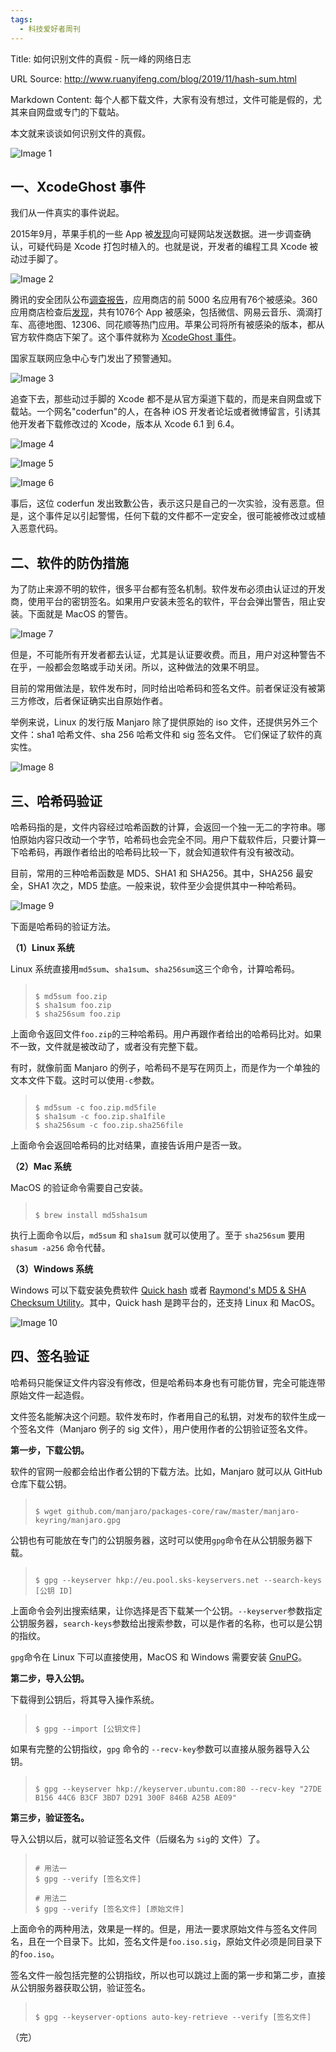 ```yaml
---
tags:
  - 科技爱好者周刊
---
```

Title: 如何识别文件的真假 - 阮一峰的网络日志

URL Source: http://www.ruanyifeng.com/blog/2019/11/hash-sum.html

Markdown Content:
每个人都下载文件，大家有没有想过，文件可能是假的，尤其来自网盘或专门的下载站。

本文就来谈谈如何识别文件的真假。

![Image 1](https://www.wangbase.com/blogimg/asset/201911/bg2019112604.jpg)

一、XcodeGhost 事件
---------------

我们从一件真实的事件说起。

2015年9月，苹果手机的一些 App 被[发现](https://web.archive.org/web/20150920191633/http://drops.wooyun.org/news/8864)向可疑网站发送数据。进一步调查确认，可疑代码是 Xcode 打包时植入的。也就是说，开发者的编程工具 Xcode 被动过手脚了。

![Image 2](https://www.wangbase.com/blogimg/asset/201911/bg2019112605.jpg)

腾讯的安全团队公布[调查报告](https://security.tencent.com/index.php/blog/msg/96)，应用商店的前 5000 名应用有76个被感染。360 应用商店检查后[发现](https://www.anquanke.com/post/id/82436)，共有1076个 App 被感染，包括微信、网易云音乐、滴滴打车、高德地图、12306、同花顺等热门应用。苹果公司将所有被感染的版本，都从官方软件商店下架了。这个事件就称为 [XcodeGhost 事件](https://zh.wikipedia.org/wiki/XcodeGhost%E9%A3%8E%E6%B3%A2)。

国家互联网应急中心专门发出了预警通知。

![Image 3](https://www.wangbase.com/blogimg/asset/201911/bg2019112606.jpg)

追查下去，那些动过手脚的 Xcode 都不是从官方渠道下载的，而是来自网盘或下载站。一个网名"coderfun"的人，在各种 iOS 开发者论坛或者微博留言，引诱其他开发者下载修改过的 Xcode，版本从 Xcode 6.1 到 6.4。

![Image 4](https://www.wangbase.com/blogimg/asset/201911/bg2019112607.jpg)

![Image 5](https://www.wangbase.com/blogimg/asset/201911/bg2019112608.jpg)

![Image 6](https://www.wangbase.com/blogimg/asset/201911/bg2019112609.jpg)

事后，这位 coderfun 发出致歉公告，表示这只是自己的一次实验，没有恶意。但是，这个事件足以引起警惕，任何下载的文件都不一定安全，很可能被修改过或植入恶意代码。

二、软件的防伪措施
---------

为了防止来源不明的软件，很多平台都有签名机制。软件发布必须由认证过的开发商，使用平台的密钥签名。如果用户安装未签名的软件，平台会弹出警告，阻止安装。下面就是 MacOS 的警告。

![Image 7](https://www.wangbase.com/blogimg/asset/201911/bg2019112511.jpg)

但是，不可能所有开发者都去认证，尤其是认证要收费。而且，用户对这种警告不在乎，一般都会忽略或手动关闭。所以，这种做法的效果不明显。

目前的常用做法是，软件发布时，同时给出哈希码和签名文件。前者保证没有被第三方修改，后者保证确实出自原始作者。

举例来说，Linux 的发行版 Manjaro 除了提供原始的 iso 文件，还提供另外三个文件：sha1 哈希文件、sha 256 哈希文件和 sig 签名文件。 它们保证了软件的真实性。

![Image 8](https://www.wangbase.com/blogimg/asset/201911/bg2019112512.jpg)

三、哈希码验证
-------

哈希码指的是，文件内容经过哈希函数的计算，会返回一个独一无二的字符串。哪怕原始内容只改动一个字节，哈希码也会完全不同。用户下载软件后，只要计算一下哈希码，再跟作者给出的哈希码比较一下，就会知道软件有没有被改动。

目前，常用的三种哈希函数是 MD5、SHA1 和 SHA256。其中，SHA256 最安全，SHA1 次之，MD5 垫底。一般来说，软件至少会提供其中一种哈希码。

![Image 9](https://www.wangbase.com/blogimg/asset/201911/bg2019112610.jpg)

下面是哈希码的验证方法。

**（1）Linux 系统**

Linux 系统直接用`md5sum`、`sha1sum`、`sha256sum`这三个命令，计算哈希码。

> ```
> 
> $ md5sum foo.zip
> $ sha1sum foo.zip
> $ sha256sum foo.zip
> ```

上面命令返回文件`foo.zip`的三种哈希码。用户再跟作者给出的哈希码比对。如果不一致，文件就是被改动了，或者没有完整下载。

有时，就像前面 Manjaro 的例子，哈希码不是写在网页上，而是作为一个单独的文本文件下载。这时可以使用`-c`参数。

> ```
> 
> $ md5sum -c foo.zip.md5file
> $ sha1sum -c foo.zip.sha1file
> $ sha256sum -c foo.zip.sha256file
> ```

上面命令会返回哈希码的比对结果，直接告诉用户是否一致。

**（2）Mac 系统**

MacOS 的验证命令需要自己安装。

> ```
> 
> $ brew install md5sha1sum
> ```

执行上面命令以后，`md5sum` 和 `sha1sum` 就可以使用了。至于 `sha256sum` 要用 `shasum -a256` 命令代替。

**（3）Windows 系统**

Windows 可以下载安装免费软件 [Quick hash](https://www.quickhash-gui.org/) 或者 [Raymond's MD5 & SHA Checksum Utility](https://download.cnet.com/MD5-SHA-Checksum-Utility/3000-2092_4-10911445.html)。其中，Quick hash 是跨平台的，还支持 Linux 和 MacOS。

![Image 10](https://www.wangbase.com/blogimg/asset/201911/bg2019112513.jpg)

四、签名验证
------

哈希码只能保证文件内容没有修改，但是哈希码本身也有可能仿冒，完全可能连带原始文件一起造假。

文件签名能解决这个问题。软件发布时，作者用自己的私钥，对发布的软件生成一个签名文件（Manjaro 例子的 sig 文件），用户使用作者的公钥验证签名文件。

**第一步，下载公钥。**

软件的官网一般都会给出作者公钥的下载方法。比如，Manjaro 就可以从 GitHub 仓库下载公钥。

> ```
> 
> $ wget github.com/manjaro/packages-core/raw/master/manjaro-keyring/manjaro.gpg
> ```

公钥也有可能放在专门的公钥服务器，这时可以使用`gpg`命令在从公钥服务器下载。

> ```
> 
> $ gpg --keyserver hkp://eu.pool.sks-keyservers.net --search-keys [公钥 ID]
> ```

上面命令会列出搜索结果，让你选择是否下载某一个公钥。`--keyserver`参数指定公钥服务器，`search-keys`参数给出搜索参数，可以是作者的名称，也可以是公钥的指纹。

`gpg`命令在 Linux 下可以直接使用，MacOS 和 Windows 需要安装 [GnuPG](https://gnupg.org/download/index.html)。

**第二步，导入公钥。**

下载得到公钥后，将其导入操作系统。

> ```
> 
> $ gpg --import [公钥文件]
> ```

如果有完整的公钥指纹，`gpg` 命令的 `--recv-key`参数可以直接从服务器导入公钥。

> ```
> 
> $ gpg --keyserver hkp://keyserver.ubuntu.com:80 --recv-key "27DE B156 44C6 B3CF 3BD7 D291 300F 846B A25B AE09"
> ```

**第三步，验证签名。**

导入公钥以后，就可以验证签名文件（后缀名为 `sig`的 文件）了。

> ```
> 
> # 用法一
> $ gpg --verify [签名文件]
> 
> # 用法二
> $ gpg --verify [签名文件] [原始文件]
> ```

上面命令的两种用法，效果是一样的。但是，用法一要求原始文件与签名文件同名，且在一个目录下。比如，签名文件是`foo.iso.sig`，原始文件必须是同目录下的`foo.iso`。

签名文件一般包括完整的公钥指纹，所以也可以跳过上面的第一步和第二步，直接从公钥服务器获取公钥，验证签名。

> ```
> 
> $ gpg --keyserver-options auto-key-retrieve --verify [签名文件]
> ```

（完）
